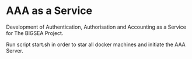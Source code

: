 # AAA as a Service

Development of Authentication, Authorisation and Accounting as a Service for The BIGSEA Project.

Run script start.sh in order to star all docker machines and initiate the AAA Server. 

